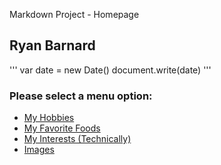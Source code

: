 Markdown Project - Homepage

Ryan Barnard
------------
'''
var date = new Date() document.write(date)
'''

### Please select a menu option:

*   [My Hobbies](hobbies.md)
*   [My Favorite Foods](foods.md)
*   [My Interests (Technically)](interests.md)
*   [Images](images.md)
